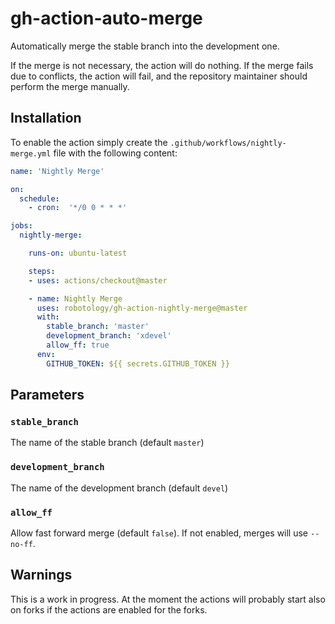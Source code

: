 # gh-action-auto-merge

Automatically merge the stable branch into the development one.

If the merge is not necessary, the action will do nothing.
If the merge fails due to conflicts, the action will fail, and the repository
maintainer should perform the merge manually.

## Installation

To enable the action simply create the `.github/workflows/nightly-merge.yml`
file with the following content:

```yml
name: 'Nightly Merge'

on:
  schedule:
    - cron:  '*/0 0 * * *'

jobs:
  nightly-merge:

    runs-on: ubuntu-latest

    steps:
    - uses: actions/checkout@master

    - name: Nightly Merge
      uses: robotology/gh-action-nightly-merge@master
      with:
        stable_branch: 'master'
        development_branch: 'xdevel'
        allow_ff: true
      env:
        GITHUB_TOKEN: ${{ secrets.GITHUB_TOKEN }}
```

## Parameters

### `stable_branch`

The name of the stable branch (default `master`)

### `development_branch`

The name of the development branch (default `devel`)

### `allow_ff`

Allow fast forward merge (default `false`). If not enabled, merges will use `--no-ff`.


## Warnings

This is a work in progress.
At the moment the actions will probably start also on forks if the actions are enabled for the forks.
